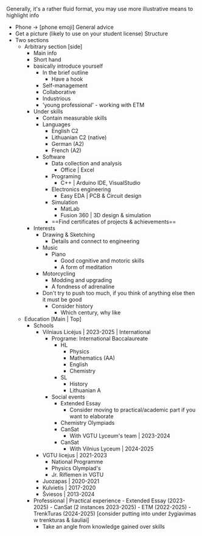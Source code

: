 Generally, it's a rather fluid format, you may use more illustrative means to highlight info
- Phone -> [phone emoji]
General advice
- Get a picture (likely to use on your student license)
Structure
- Two sections
	- Arbitrary section [side]
		- Main info
		- Short hand
		- basically introduce yourself
			- In the brief outline
				- Have a hook
			- Self-management
			- Collaborative
			- Industrious
			- 'young professional' - working with ETM
		- Under skills
			- Contain measurable skills
			- Languages
				- English C2
				- Lithuanian C2 (native)
				- German (A2)
				- French (A2)
			- Software
				- Data collection and analysis
					- Office | Excel 
				- Programing 
					- C++ | Arduino IDE, VisualStudio
				- Electronics engineering
					- Easy EDA | PCB & Circuit design
				- Simulation 
					- MatLab
					- Fusion 360 | 3D design & simulation
				- ==Find certificates of projects & achievements==
		- Interests
			- Drawing & Sketching
				- Details and connect to engineering
			- Music
				- Piano
					- Good cognitive and motoric skills
					- A form of meditation 
			- Motorcycling 
				- Modding and upgrading 
				- A fondness of adrenaline 
			- Don't try to push too much, if you think of anything else then it must be good
				- Consider history
					- Which century, why like
	- Education [Main | Top]
		- Schools
			- Vilniaus Licėjus | 2023-2025 | International 
				- Programe: International Baccalaureate 
					- HL
						- Physics
						- Mathematics (AA)
						- English
						- Chemistry
					- SL
						- History
						- Lithuanian A
				- Social events
					- Extended Essay
						- Consider moving to practical/academic part if you want to elaborate
					- Chemistry  Olympiads
					- CanSat
						- With VGTU Lyceum's team | 2023-2024
					- CanSat
						- With Vilnius Lyceum | 2024-2025
			- VGTU licejus | 2021-2023
				- National Programme  
				- Physics Olympiad's
				- Jr. Riflemen in VGTU
			- Juozapas | 2020-2021
			- Kulvietis | 2017-2020
			- Šviesos | 2013-2024
		- Professional | Practical experience
				- Extended Essay (2023-2025)
				- CanSat (2 instances 2023-2025)
				- ETM (2022-2025)
				- TrenkTuras (2024-2025) [consider putting into under žygiavimas w trenkturas & šauliai]
			- Take an angle from knowledge gained over skills